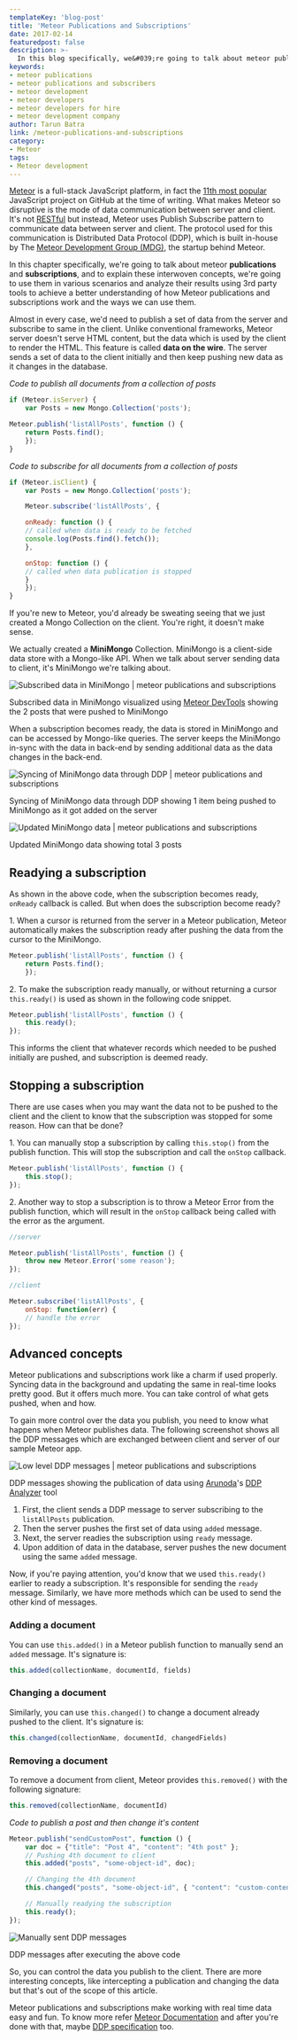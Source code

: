 ```yaml
---
templateKey: 'blog-post'
title: 'Meteor Publications and Subscriptions'
date: 2017-02-14
featuredpost: false
description: >-
  In this blog specifically, we&#039;re going to talk about meteor publications and subscriptions, and to explain these interwoven concepts
keywords:
- meteor publications
- meteor publications and subscribers
- meteor development
- meteor developers
- meteor developers for hire
- meteor development company
author: Tarun Batra
link: /meteor-publications-and-subscriptions
category:
- Meteor
tags:
- Meteor development
---
```


[Meteor](https://www.meteor.com/) is a full-stack JavaScript platform, in fact the [11th most popular](http://stats.js.org/) JavaScript project on GitHub at the time of writing. What makes Meteor so disruptive is the mode of data communication between server and client. It's not [RESTful](https://en.wikipedia.org/wiki/Representational_state_transfer) but instead, Meteor uses Publish Subscribe pattern to communicate data between server and client. The protocol used for this communication is Distributed Data Protocol (DDP), which is built in-house by The [Meteor Development Group (MDG)](https://www.meteor.com/company), the startup behind Meteor.

In this chapter specifically, we're going to talk about meteor **publications** and **subscriptions**, and to explain these interwoven concepts, we're going to use them in various scenarios and analyze their results using 3rd party tools to achieve a better understanding of how Meteor publications and subscriptions work and the ways we can use them.

Almost in every case, we'd need to publish a set of data from the server and subscribe to same in the client. Unlike conventional frameworks, Meteor server doesn't serve HTML content, but the data which is used by the client to render the HTML. This feature is called **data on the wire**. The server sends a set of data to the client initially and then keep pushing new data as it changes in the database.

_Code to publish all documents from a collection of posts_
    
    
```js
if (Meteor.isServer) {
    var Posts = new Mongo.Collection('posts');

Meteor.publish('listAllPosts', function () {
    return Posts.find();
    });
}
```
    
    

_Code to subscribe for all documents from a collection of posts_
    
```js
if (Meteor.isClient) {
    var Posts = new Mongo.Collection('posts');

    Meteor.subscribe('listAllPosts', {

    onReady: function () {
    // called when data is ready to be fetched
    console.log(Posts.find().fetch());
    },

    onStop: function () {
    // called when data publication is stopped
    }
    });
}
``` 
    

If you're new to Meteor, you'd already be sweating seeing that we just created a Mongo Collection on the client. You're right, it doesn't make sense.

We actually created a **MiniMongo** Collection. MiniMongo is a client-side data store with a Mongo-like API. When we talk about server sending data to client, it's MiniMongo we're talking about.

![Subscribed data in MiniMongo | meteor publications and subscriptions](./images/Screenshot-from-2016-07-19-20-44-19.png)

Subscribed data in MiniMongo visualized using [Meteor DevTools](https://github.com/thebakeryio/meteor-devtools) showing the 2 posts that were pushed to MiniMongo

 

When a subscription becomes ready, the data is stored in MiniMongo and can be accessed by Mongo-like queries. The server keeps the MiniMongo in-sync with the data in back-end by sending additional data as the data changes in the back-end.

![Syncing of MiniMongo data through DDP | meteor publications and subscriptions](./images/Screenshot-from-2016-07-19-20-45-28.png)

Syncing of MiniMongo data through DDP showing 1 item being pushed to MiniMongo as it got added on the server

 

![Updated MiniMongo data | meteor publications and subscriptions](./images/Screenshot-from-2016-07-19-21-11-01.png)

Updated MiniMongo data showing total 3 posts

 

## Readying a subscription

As shown in the above code, when the subscription becomes ready, `onReady` callback is called. But when does the subscription become ready?

1\. When a cursor is returned from the server in a Meteor publication, Meteor automatically makes the subscription ready after pushing the data from the cursor to the MiniMongo.
    
```js 
Meteor.publish('listAllPosts', function () {
    return Posts.find();
    });
``` 
    

2\. To make the subscription ready manually, or without returning a cursor `this.ready()` is used as shown in the following code snippet.
    
```js 
Meteor.publish('listAllPosts', function () {
    this.ready();
});
```  
    

This informs the client that whatever records which needed to be pushed initially are pushed, and subscription is deemed ready.

## 

## Stopping a subscription

There are use cases when you may want the data not to be pushed to the client and the client to know that the subscription was stopped for some reason. How can that be done?

1\. You can manually stop a subscription by calling `this.stop()` from the publish function. This will stop the subscription and call the `onStop` callback.
    
```js 
Meteor.publish('listAllPosts', function () {
    this.stop();
});
```
    

2\. Another way to stop a subscription is to throw a Meteor Error from the publish function, which will result in the `onStop` callback being called with the error as the argument.
    
```js
//server

Meteor.publish('listAllPosts', function () {
    throw new Meteor.Error('some reason');
});

//client

Meteor.subscribe('listAllPosts', {
    onStop: function(err) {
    // handle the error
});
```

## 

## Advanced concepts

Meteor publications and subscriptions work like a charm if used properly. Syncing data in the background and updating the same in real-time looks pretty good. But it offers much more. You can take control of what gets pushed, when and how.

To gain more control over the data you publish, you need to know what happens when Meteor publishes data. The following screenshot shows all the DDP messages which are exchanged between client and server of our sample Meteor app.

![Low level DDP messages | meteor publications and subscriptions](./images/Screenshot-1-1.png)

DDP messages showing the publication of data using [Arunoda](https://github.com/arunoda)'s [DDP Analyzer](https://github.com/arunoda/meteor-ddp-analyzer) tool

1. First, the client sends a DDP message to server subscribing to the `listAllPosts` publication.
2. Then the server pushes the first set of data using `added` message.
3. Next, the server readies the subscription using `ready` message.
4. Upon addition of data in the database, server pushes the new document using the same `added` message.

 

Now, if you're paying attention, you'd know that we used `this.ready()` earlier to ready a subscription. It's responsible for sending the `ready` message. Similarly, we have more methods which can be used to send the other kind of messages.

### Adding a document

You can use `this.added()` in a Meteor publish function to manually send an `added` message. It's signature is:
    
    
```js
this.added(collectionName, documentId, fields)
```

### 

### Changing a document

Similarly, you can use `this.changed()` to change a document already pushed to the client. It's signature is:
    
```js    
this.changed(collectionName, documentId, changedFields)
```

### 

### Removing a document

To remove a document from client, Meteor provides `this.removed()` with the following signature:
    
```js    
this.removed(collectionName, documentId)
```
    

_Code to publish a post and then change it's content_
    
```  js
Meteor.publish("sendCustomPost", function () {
    var doc = {"title": "Post 4", "content": "4th post" };
    // Pushing 4th document to client
    this.added("posts", "some-object-id", doc);

    // Changing the 4th document 
    this.changed("posts", "some-object-id", { "content": "custom-content" });

    // Manually readying the subscription
    this.ready(); 
});
```   
    

![Manually sent DDP messages](./images/Screenshot-from-2016-07-20-15-22-29.png)

DDP messages after executing the above code

So, you can control the data you publish to the client. There are more interesting concepts, like intercepting a publication and changing the data but that's out of the scope of this article.

Meteor publications and subscriptions make working with real time data easy and fun. To know more refer [Meteor Documentation](http://docs.meteor.com/) and after you're done with that, maybe [DDP specification](https://github.com/meteor/meteor/blob/devel/packages/ddp/DDP.md) too.